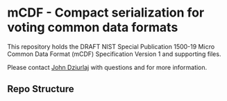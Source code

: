 # mCDF - Compact serialization for voting common data formats
This repository holds the DRAFT NIST Special Publication 1500-19 Micro Common Data Format (mCDF) Specification Version 1 and supporting files.

Please contact [John Dziurlaj](mailto:john@turnout.rocks) with questions and for more information.

## Repo Structure

